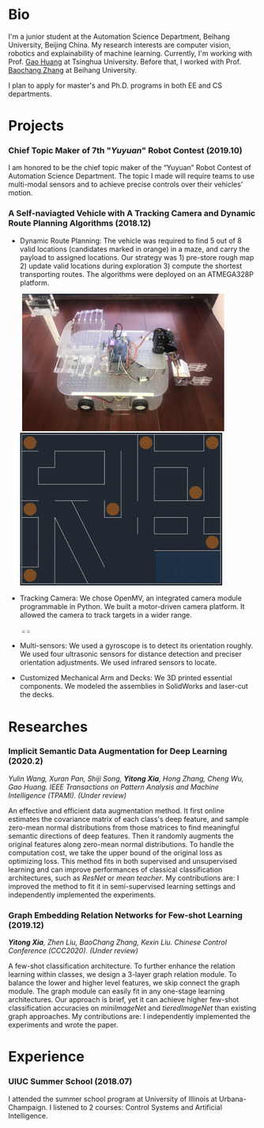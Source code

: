 # Bio 
I'm a junior student at the Automation Science Department, Beihang University, Beijing China. My research interests are computer vision, robotics and explainability of machine learning. Currently, I'm working with Prof. [Gao Huang](http://www.gaohuang.net/) at Tsinghua University. Before that, I worked with Prof. [Baochang Zhang](https://scholar.google.co.jp/citations?user=WH0J_34AAAAJ&hl=en&oi=ao) at Beihang University.

I plan to apply for master's and Ph.D. programs in both EE and CS departments.


# Projects

### Chief Topic Maker of 7th "_Yuyuan_" Robot Contest  (2019.10)

I am honored to be the chief topic maker of the “Yuyuan” Robot Contest of Automation Science Department. The topic I made will require teams to use multi-modal sensors and to achieve precise controls over their vehicles' motion.



### A Self-naviagted Vehicle with A Tracking Camera and Dynamic Route Planning  Algorithms (2018.12)

-   Dynamic Route Planning: The vehicle was required to find 5 out of 8 valid locations (candidates marked in orange) in a maze, and carry the payload to assigned locations. Our strategy was 1) pre-store rough map 2) update valid locations during exploration 3) compute the shortest transporting routes. The algorithms were deployed on an ATMEGA328P platform.

    ​					<img src="sideview.jpg" style="zoom:40%;" />     <img src="maze.jpg" style="zoom:40%;" />


-   Tracking Camera: We chose OpenMV, an integrated camera module programmable in Python. We built a motor-driven camera platform. It allowed the camera to track targets in a wider range. 

    ​										<img src="tracking 00_00_04-00_00_11.gif" style="zoom:40%;" />     <img src="tracking detail 00_00_00-00_00_06.gif" style="zoom:40%;" />

-   Multi-sensors: We used a gyroscope is to detect its orientation roughly. We used four ultrasonic sensors for distance detection and preciser orientation adjustments. We used infrared sensors to locate.

-   Customized Mechanical Arm and Decks: We 3D printed essential components. We modeled the assemblies in SolidWorks and laser-cut the decks.



# Researches

### Implicit Semantic Data Augmentation for Deep Learning (2020.2)

*Yulin Wang, Xuran Pan, Shiji Song, **Yitong Xia**, Hong Zhang, Cheng Wu, Gao Huang*. *IEEE Transactions on Pattern Analysis and Machine Intelligence (TPAMI). (Under review)*

An effective and efficient data augmentation method. It first online estimates the covariance matrix of each class's deep feature, and sample zero-mean normal distributions from those matrices to find meaningful semantic directions of deep features. Then it randomly augments the original features along zero-mean normal distributions. To handle the computation cost, we take the upper bound of the original loss as optimizing loss. This method fits in both supervised and unsupervised learning and can improve performances of classical classification architectures, such as *ResNet* or *mean teacher*. My contributions are: I improved the method to fit it in semi-supervised learning settings and independently implemented the experiments.



### Graph Embedding Relation Networks for Few-shot Learning (2019.12)

_**Yitong Xia**, Zhen Liu, BaoChang Zhang, Kexin Liu. Chinese Control Conference (CCC2020). (Under review)_

A few-shot classification architecture. To further enhance the relation learning within classes, we design a 3-layer graph relation module. To balance the lower and higher level features, we skip connect the graph module. The graph module can easily fit in any one-stage learning architectures. Our approach is brief, yet it can achieve higher few-shot classification accuracies on _miniImageNet_ and _tieredImageNet_ than existing graph approaches. My contributions are: I independently implemented the experiments and wrote the paper.

# Experience

### UIUC Summer School (2018.07)

I attended the summer school program at University of Illinois at Urbana-Champaign. I listened to 2 courses: Control Systems and Artificial Intelligence.


